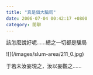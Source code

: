 ```yaml
---
title: "真是個大騙局"
date: 2006-07-04 00:42:17 +0800
category: 閒聊
---
```

<p>該怎麼說好呢......總之一切都是騙局</p>
![](/images/slum-area/211_0.jpg)
<p>于若未汝妄現之，汝以妄觀之......</p>
